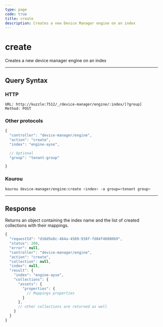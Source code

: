 ```yaml
---
type: page
code: true
title: create
description: Creates a new Device Manager engine on an index
---
```


# create


Creates a new device manager engine on an index

---

## Query Syntax

### HTTP

```http
URL: http://kuzzle:7512/_/device-manager/engine/:index/[?group]
Method: POST
```

### Other protocols

```js
{
  "controller": "device-manager/engine",
  "action": "create",
  "index": "engine-ayse",

  // Optional
  "group": "tenant-group"

}
```

### Kourou

```bash
kourou device-manager/engine:create <index> -a group=<tenant group>
```
---

## Response

Returns an object containing the index name and the list of created collections with their mappings.

```js
{
  "requestId": "d16d5e8c-464a-4589-938f-fd84f46080b9",
  "status": 200,
  "error": null,
  "controller": "device-manager/engine",
  "action": "create",
  "collection": null,
  "index": null,
  "result": {
    "index": "engine-ayse",
    "collections": {
      "assets": {
        "properties": {
          // Mappings properties
        }
      },
      // other collections are returned as well
    }
  }
}
```

